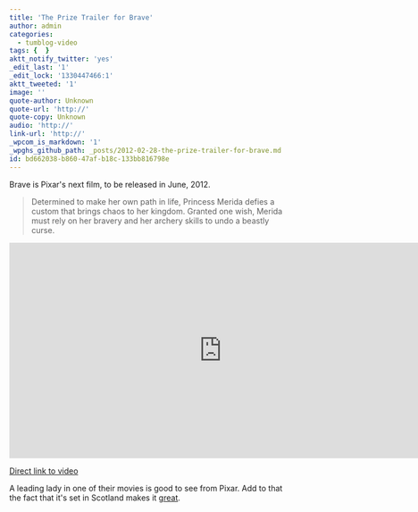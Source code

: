 ```yaml
---
title: 'The Prize Trailer for Brave'
author: admin
categories:
  - tumblog-video
tags: {  }
aktt_notify_twitter: 'yes'
_edit_last: '1'
_edit_lock: '1330447466:1'
aktt_tweeted: '1'
image: ''
quote-author: Unknown
quote-url: 'http://'
quote-copy: Unknown
audio: 'http://'
link-url: 'http://'
_wpcom_is_markdown: '1'
_wpghs_github_path: _posts/2012-02-28-the-prize-trailer-for-brave.md
id: bd662038-b860-47af-b18c-133bb816798e
---
```

<p>Brave is Pixar's next film, to be released in June, 2012.</p>
<blockquote><p>
  Determined to make her own path in life, Princess Merida defies a custom that brings chaos to her kingdom. Granted one wish, Merida must rely on her bravery and her archery skills to undo a beastly curse.
</p></blockquote>
<p><iframe width="759" height="386" src="http://www.youtube.com/embed/Y4EZULqhP2E" frameborder="0" allowfullscreen></iframe></p>
<p><a href="http://www.youtube.com/watch?v=Y4EZULqhP2E&amp;feature=player_embedded">Direct link to video</a></p>
<p>A leading lady in one of their movies is good to see from Pixar. Add to that the fact that it's set in Scotland makes it <a href="http://www.youtube.com/watch?v=zCrT96QJBfQ">great</a>.</p>

